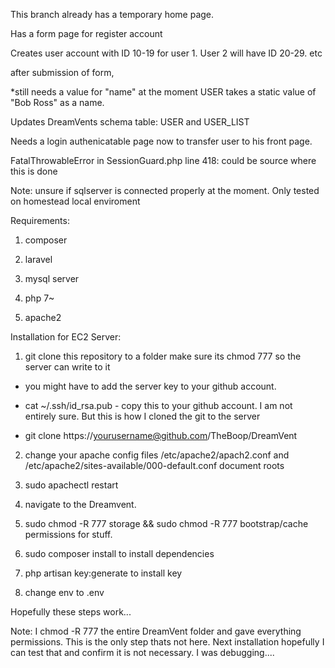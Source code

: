 This branch already has a temporary home page. 

Has a form page for register account

Creates user account with ID 10-19 for user 1. User 2 will have ID 20-29. etc

after submission of form, 

*still needs a value for "name" at the moment USER takes a static value of "Bob Ross" as a name.

Updates DreamVents schema table: USER and USER_LIST

Needs a login authenicatable page now to transfer user to his front page.

FatalThrowableError in SessionGuard.php line 418: could be source where this is done

Note: unsure if sqlserver is connected properly at the moment. Only tested on homestead local enviroment

Requirements:

1. composer

2. laravel

3. mysql server

4. php 7~

5. apache2

Installation for EC2 Server:

1) git clone this repository to a folder make sure its chmod 777 so the server can write to it

  - you might have to add the server key to your github account. 
  
  - cat ~/.ssh/id_rsa.pub    - copy this to your github account. I am not entirely sure. But this is how I cloned the git to the server
  - git clone https://yourusername@github.com/TheBoop/DreamVent

2) change your apache config files /etc/apache2/apach2.conf and /etc/apache2/sites-available/000-default.conf document roots

3) sudo apachectl restart

4) navigate to the Dreamvent.            

5) sudo chmod -R 777 storage && sudo chmod -R 777 bootstrap/cache          permissions for stuff.

6) sudo composer install                to install dependencies

7) php artisan key:generate              to install key

8) change env to .env

Hopefully these steps work...

Note: I chmod -R 777 the entire DreamVent folder and gave everything permissions. This is the only step thats not here. Next installation hopefully I can test that and confirm it is not necessary. I was debugging....


